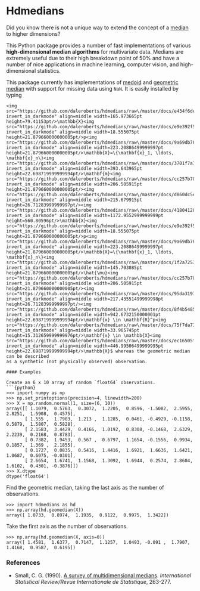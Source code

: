 # Hdmedians

Did you know there is not a unique way to extend the concept of a [median](https://en.wikipedia.org/wiki/Median) to higher dimensions?

This Python package provides a number of fast implementations of various **high-dimensional median 
algorithms** for multivariate data. Medians are extremely useful due to their high breakdown point of 50% and have
a number of nice applications in machine learning, computer vision, and high-dimensional statistics.

This package currently has implementations of [medoid](#medoid) and [geometric median](#geometric-median) with 
support for missing data using `NaN`. It is easily installed by typing
```{sh}
<img src="https://github.com/daleroberts/hdmedians/raw\/master/docs/e434f6de38c995d9cdab973d767d796a.png?invert_in_darkmode" align=middle width=165.973665pt height=79.41153pt/>\mathbb{X}<img src="https://github.com/daleroberts/hdmedians/raw\/master/docs/e9e392f5b0eee55a2e294bf737406c2f.png?invert_in_darkmode" align=middle width=18.555075pt height=21.879660000000005pt/>p<img src="https://github.com/daleroberts/hdmedians/raw\/master/docs/9a69db764ef42f26b8985aeca3d39ba9.png?invert_in_darkmode" align=middle width=223.20886499999997pt height=21.879660000000005pt/>\mathbb{X}=\{\mathbf{x}_1, \ldots, \mathbf{x}_n\}<img src="https://github.com/daleroberts/hdmedians/raw\/master/docs/3701f7a72ee07d118cb3f467e211f9dd.png?invert_in_darkmode" align=middle width=393.643965pt height=22.698719999999994pt/>\mathbf{m}<img src="https://github.com/daleroberts/hdmedians/raw\/master/docs/cc257b70884a684ce6ddee390d176508.png?invert_in_darkmode" align=middle width=206.505915pt height=21.879660000000005pt/><img src="https://github.com/daleroberts/hdmedians/raw\/master/docs/d860dc5ef8ee9b2127def8a8ed2ddebd.png?invert_in_darkmode" align=middle width=215.679915pt height=26.71283999999997pt/><img src="https://github.com/daleroberts/hdmedians/raw\/master/docs/4180412801f6665b049a3d631c19f4ef.png?invert_in_darkmode" align=middle width=1172.9552999999999pt height=560.80596pt/>\mathbb{X}<img src="https://github.com/daleroberts/hdmedians/raw\/master/docs/e9e392f5b0eee55a2e294bf737406c2f.png?invert_in_darkmode" align=middle width=18.555075pt height=21.879660000000005pt/>p<img src="https://github.com/daleroberts/hdmedians/raw\/master/docs/9a69db764ef42f26b8985aeca3d39ba9.png?invert_in_darkmode" align=middle width=223.20886499999997pt height=21.879660000000005pt/>\mathbb{X}=\{\mathbf{x}_1, \ldots, \mathbf{x}_n\}<img src="https://github.com/daleroberts/hdmedians/raw\/master/docs/1f2a72531e5a196233138861065999e5.png?invert_in_darkmode" align=middle width=145.703085pt height=21.879660000000005pt/>\hat{\mu}<img src="https://github.com/daleroberts/hdmedians/raw\/master/docs/cc257b70884a684ce6ddee390d176508.png?invert_in_darkmode" align=middle width=206.505915pt height=21.879660000000005pt/><img src="https://github.com/daleroberts/hdmedians/raw\/master/docs/95da31970158bdbe88c4b5eeeb7a01af.png?invert_in_darkmode" align=middle width=217.43551499999998pt height=26.71283999999997pt/><img src="https://github.com/daleroberts/hdmedians/raw\/master/docs/8f4b5485b718ef52ec71fce98d4342b0.png?invert_in_darkmode" align=middle width=942.6732150000001pt height=22.698719999999994pt/>\mathbf{x} \in \mathbf{R}^p<img src="https://github.com/daleroberts/hdmedians/raw\/master/docs/75f7da71476ed18018bb65dc5103af7f.png?invert_in_darkmode" align=middle width=33.965745pt height=15.312659999999976pt/>\mathbf{x} \in \mathbb{X}<img src="https://github.com/daleroberts/hdmedians/raw\/master/docs/ec16505f0720df975846ae08cf9bbd39.png?invert_in_darkmode" align=middle width=446.99506499999995pt height=22.698719999999994pt/>\mathbb{X}$ whereas the geometric median can be described 
as a synthetic (not physically observed) observation.

#### Examples

Create an 6 x 10 array of random `float64` observations.
```{python}
>>> import numpy as np
>>> np.set_printoptions(precision=4, linewidth=200)
>>> X = np.random.normal(1, size=(6, 10))
array([[ 1.1079,  0.5763,  0.3072,  1.2205,  0.8596, -1.5082,  2.5955,  2.8251,  1.5908,  0.4575],
       [ 1.555 ,  1.7903,  1.213 ,  1.1285,  0.0461, -0.4929, -0.1158,  0.5879,  1.5807,  0.5828],
       [ 2.1583,  3.4429,  0.4166,  1.0192,  0.8308, -0.1468,  2.6329,  2.2239,  0.2168,  0.8783],
       [ 0.7382,  1.9453,  0.567 ,  0.6797,  1.1654, -0.1556,  0.9934,  0.1857,  1.369 ,  2.1855],
       [ 0.1727,  0.0835,  0.5416,  1.4416,  1.6921,  1.6636,  1.6421,  1.0687,  0.6075, -0.0301],
       [ 2.6654,  1.6741,  1.1568,  1.3092,  1.6944,  0.2574,  2.8604,  1.6102,  0.4301, -0.3876]])
>>> X.dtype
dtype('float64')
```

Find the geometric median, taking the last axis as the number of observations.
```{python}
>>> import hdmedians as hd
>>> np.array(hd.geomedian(X))
array([ 1.0733,  0.8974,  1.1935,  0.9122,  0.9975,  1.3422])
```

Take the first axis as the number of observations.
```{python}
>>> np.array(hd.geomedian(X, axis=0))
array([ 1.4581,  1.6377,  0.7147,  1.1257,  1.0493, -0.091 ,  1.7907,  1.4168,  0.9587,  0.6195])
```

### References

  * Small, C. G. (1990). [A survey of multidimensional medians](http://www.jstor.org/stable/1403809). *International Statistical Review/Revue Internationale de Statistique*, 263-277.

  
